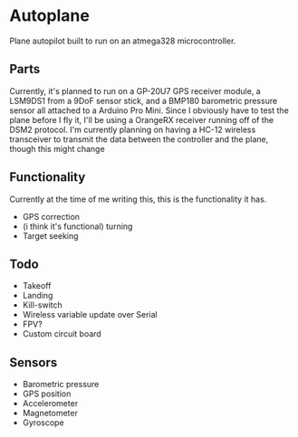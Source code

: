 # Autoplane
Plane autopilot built to run on an atmega328 microcontroller.

## Parts
Currently, it's planned to run on a GP-20U7 GPS receiver module, a LSM9DS1 from a 9DoF sensor stick, and a BMP180 barometric pressure sensor all attached to a Arduino Pro Mini.
Since I obviously have to test the plane before I fly it, I'll be using a OrangeRX receiver running off of the DSM2 protocol.
I'm currently planning on having a HC-12 wireless transceiver to transmit the data between the controller and the plane, though this might change

## Functionality
Currently at the time of me writing this, this is the functionality it has.
- GPS correction
- (i think it's functional) turning
- Target seeking

## Todo
- Takeoff
- Landing
- Kill-switch
- Wireless variable update over Serial
- FPV?
- Custom circuit board

## Sensors
- Barometric pressure
- GPS position
- Accelerometer
- Magnetometer
- Gyroscope
